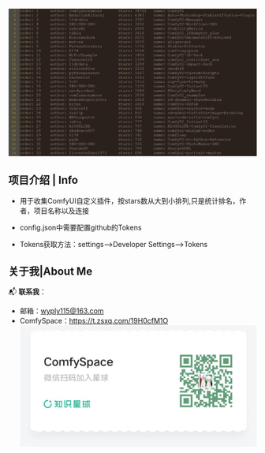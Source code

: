 ![alt text](example/example.png)

## 项目介绍 | Info

- 用于收集ComfyUI自定义插件，按stars数从大到小排列,只是统计排名，作者，项目名称以及连接

- config.json中需要配置github的Tokens
- Tokens获取方法：settings-->Developer Settings-->Tokens

## 关于我|About Me

📬 **联系我**：
- 邮箱：wyply115@163.com
- ComfySpace：https://t.zsxq.com/19H0cfM1O
![alt text](example/星球.jpg)